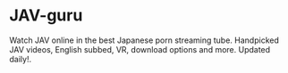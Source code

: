 # JAV-guru
Watch JAV online in the best Japanese porn streaming tube. Handpicked JAV videos, English subbed, VR, download options and more. Updated daily!.
